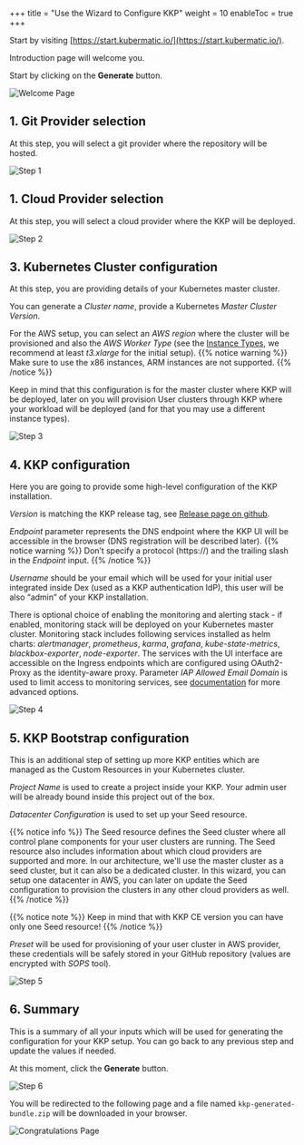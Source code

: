 +++
title = "Use the Wizard to Configure KKP"
weight = 10
enableToc = true
+++

Start by visiting [https://start.kubermatic.io/](https://start.kubermatic.io/).

Introduction page will welcome you.

Start by clicking on the **Generate** button.

![Welcome Page](welcome.png?width=700px&classes=shadow,border "Welcome Page" )

## 1. Git Provider selection
At this step, you will select a git provider where the repository will be hosted.

![Step 1](1.png?width=700px&classes=shadow,border "Step 1")

## 1. Cloud Provider selection
At this step, you will select a cloud provider where the KKP will be deployed.

![Step 2](2.png?width=700px&classes=shadow,border "Step 2")

## 3. Kubernetes Cluster configuration
At this step, you are providing details of your Kubernetes master cluster.

You can generate a _Cluster name_, provide a Kubernetes _Master Cluster Version_.

For the AWS setup, you can select an _AWS region_ where the cluster will be provisioned and also the _AWS Worker Type_
(see the [Instance Types](https://aws.amazon.com/ec2/instance-types/), we recommend at least _t3.xlarge_ for the initial setup).
{{% notice warning %}}
Make sure to use the x86 instances, ARM instances are not supported.
{{% /notice %}}

Keep in mind that this configuration is for the master cluster where KKP will be deployed, later on you will provision
User clusters through KKP where your workload will be deployed (and for that you may use a different instance types).

![Step 3](3.png?width=700px&classes=shadow,border "Step 3")

## 4. KKP configuration
Here you are going to provide some high-level configuration of the KKP installation.

_Version_ is matching the KKP release tag, see [Release page on github](https://github.com/kubermatic/kubermatic/releases).

_Endpoint_ parameter represents the DNS endpoint where the KKP UI will be accessible in the browser (DNS registration will be described later).
{{% notice warning %}}
Don’t specify a protocol (https://) and the trailing slash in the _Endpoint_ input.
{{% /notice %}}

_Username_ should be your email which will be used for your initial user integrated inside Dex (used as a KKP authentication IdP),
this user will be also “admin” of your KKP installation.

There is optional choice of enabling the monitoring and alerting stack - if enabled, monitoring stack will be deployed on your Kubernetes master cluster.
Monitoring stack includes following services installed as helm charts: _alertmanager_, _prometheus_, _karma_, _grafana_, _kube-state-metrics_, _blackbox-exporter_, _node-exporter_.
The services with the UI interface are accessible on the Ingress endpoints which are configured using OAuth2-Proxy as the identity-aware proxy.
Parameter _IAP Allowed Email Domain_ is used to limit access to monitoring services, see [documentation](https://oauth2-proxy.github.io/oauth2-proxy/docs/configuration/overview) for more advanced options.

![Step 4](4.png?width=700px&classes=shadow,border "Step 4")

## 5. KKP Bootstrap configuration
This is an additional step of setting up more KKP entities which are managed as the Custom Resources in your Kubernetes cluster.

_Project Name_ is used to create a project inside your KKP. Your admin user will be already bound inside this project out of the box.

_Datacenter Configuration_ is used to set up your Seed resource.

{{% notice info %}}
The Seed resource defines the Seed cluster where all control plane components for your user clusters are running.
The Seed resource also includes information about which cloud providers are supported and more.
In our architecture, we'll use the master cluster as a seed cluster, but it can also be a dedicated cluster.
In this wizard, you can setup one datacenter in AWS, you can later on update the Seed configuration to provision the clusters in any other cloud providers as well.
{{% /notice %}}

{{% notice note %}}
Keep in mind that with KKP CE version you can have only one Seed resource!
{{% /notice %}}

_Preset_ will be used for provisioning of your user cluster in AWS provider, these credentials will be safely stored in your GitHub repository (values are encrypted with _SOPS_ tool).

![Step 5](5.png?width=700px&classes=shadow,border "Step 5")

## 6. Summary
This is a summary of all your inputs which will be used for generating the configuration for your KKP setup. You can go back to any previous step and update the values if needed.

At this moment, click the **Generate** button.

![Step 6](6.png?width=700px&classes=shadow,border "Step 6")

You will be redirected to the following page and a file named `kkp-generated-bundle.zip` will be downloaded in your browser.

![Congratulations Page](congrats.png?width=700px&classes=shadow,border "Congratulations Page")
